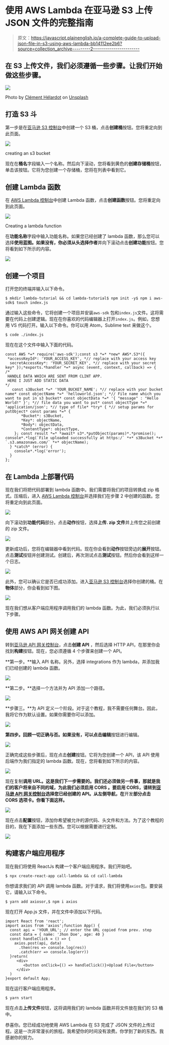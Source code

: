# 使用 AWS Lambda 在亚马逊 S3 上传 JSON 文件的完整指南

> 原文：<https://javascript.plainenglish.io/a-complete-guide-to-upload-json-file-in-s3-using-aws-lambda-bb14112ee2b6?source=collection_archive---------2----------------------->

## 在 S3 上传文件，我们必须遵循一些步骤。让我们开始做这些步骤。

![](img/de919ba1ed3a7b99b76fc56b0330835a.png)

Photo by [Clément Hélardot](https://unsplash.com/@clemhlrdt?utm_source=medium&utm_medium=referral) on [Unsplash](https://unsplash.com?utm_source=medium&utm_medium=referral)

## **打造 S3 斗**

第一步是在[亚马逊 S3 控制台](https://console.aws.amazon.com/s3)中创建一个 S3 桶，点击**创建桶**按钮。您将重定向到此页面。

![](img/f6f20dc4b85fb1358367dab6f4204022.png)

creating an s3 bucket

现在在**桶名**字段输入一个名称。然后向下滚动，您将看到黄色的**创建存储桶**按钮，单击该按钮。它将为您创建一个存储桶，您将在列表中看到它。

## 创建 Lambda 函数

在 [AWS Lambda 控制台](https://console.aws.amazon.com/lambda)中创建 Lambda 函数，点击**创建函数**按钮。您将重定向到此页面。

![](img/680bde9b99b010de346f7794dcc5cbff.png)

Creating a lambda function

在**功能名称**字段中输入功能名称。如果您已经创建了 lambda 函数，那么您可以选择**使用蓝图。**如果没有，你必须从头选择**作者**并向下滚动点击**创建功能**按钮。您将看到如下所示的内容。

![](img/fae08a16c8c21ea7bb3ab1aa50f2963b.png)

## **创建一个项目**

打开您的终端并输入以下命令。

```
$ mkdir lambda-tutorial && cd lambda-tutorial$ npm init -y$ npm i aws-sdk$ touch index.js
```

通过输入这些命令，它将创建一个项目并安装`aws-sdk` 包和`index.js`文件。这将需要在代码上创建逻辑。现在在你喜欢的代码编辑器上打开`index.js`。例如，您想用 VS 代码打开。输入以下命令。你可以用 Atom，Sublime text 来做这个。

```
$ code ./index.js
```

现在在这个文件中输入下面的代码。

```
const AWS *=* require('aws-sdk');const s3 *=* *new* AWS*.S3*({
 *accessKeyId*: 'YOUR_ACCESS_KEY', *// replace with your access key
  secretAccessKey*: 'YOUR_SECRET_KEY', *// replace with your secret   key* });*exports.*handler *=* async (event, context, callback) => {
/*
 HANDLE DATA WHICH ARE SENT FROM CLINT APP.
 HERE I JUST ADD STATIC DATA 
*/
   const s3Bucket *=* 'YOUR_BUCKET_NAME'; *// replace with your bucket name* const objectName *=* 'helloworld.json'; *// File name which you want to put in s3 bucket* const objectData *=* '{ "message" : "Hello World!" }'; *// file data you want to put* const objectType *=* 'application/json'; *// type of file* *try* { *// setup params for putObject* const params *=* {
       *Bucket*: s3Bucket,
       *Key*: objectName,
       *Body*: objectData,
       *ContentType*: objectType,
    }; const result *=* *await* s3*.*putObject(params)*.*promise(); console*.*log(`File uploaded successfully at https:/` *+* s3Bucket *+* `.s3.amazonaws.com/` *+* objectName);
  } *catch* (error) {
    console*.*log('error');
  }
};
```

## **在 Lambda 上部署代码**

现在我们将把代码部署到 lambda 函数中。我们需要将我们的项目转换成 zip 格式。压缩后，进入 [AWS Lambda 控制台](https://console.aws.amazon.com/lambda)并选择我们在步骤 2 中创建的函数。您将重定向到此页面。

![](img/fae08a16c8c21ea7bb3ab1aa50f2963b.png)

向下滚动到**功能代码**部分。点击**动作**按钮，选择**上传. zip 文件**并上传您之前创建的 zip 文件。

![](img/c201681a9111e17f2cf199d42fc1bede.png)

更新成功后，您将在编辑器中看到代码。现在你会看到**动作**按钮旁边的**展开**按钮。点击**测试**按钮并创建测试。创建后，再次测试点击**测试**按钮。然后你会看到这样一个日志。

![](img/8ab62eb90843d15adc29d6a01901e6b4.png)

此外，您可以确认它是否已成功添加。进入[亚马逊 S3 控制台](https://console.aws.amazon.com/s3)选择你创建的桶。在**物体**部分，你会看到如下图。

![](img/f6d8cc6b00d0e238b6cb859b13907792.png)

现在我们想从客户端应用程序调用我们的 lambda 函数。为此，我们必须执行以下步骤。

## 使用 AWS API 网关创建 API

转到[亚马逊 API 网关控制台](https://console.aws.amazon.com/apigateway)，点击**创建 API** ，然后选择 HTTP API，在那里你会找到**构建**按钮。现在，您必须遵循 4 个步骤来创建一个 API。

**第一步。**输入 API 名称。另外，选择 integrations 作为 lambda，并添加我们已经创建的 lambda 函数。

![](img/5c64f1776f9ececa34aa18013e16652a.png)

**第二步。**选择一个方法并为 API 添加一个路径。

![](img/988109f8d630feb93208e85f47d78c32.png)

**步骤三。**为 API 定义一个阶段。对于这个教程，我不需要任何舞台。因此，我将它作为默认设置。如果你需要你可以添加。

![](img/05d9d0eb1512b0a42784f13e617a1e37.png)

**第四步。**回顾一切正确与否。如果没有，可以点击**编辑**按钮进行编辑。

![](img/39692a25e2430e8249a60de2375e0d85.png)

正确完成这些步骤后，现在点击**创建**按钮。它将为您创建一个 API，该 API 使用后端作为我们指定的 lambda 函数。现在，您将看到如下所示的内容。

![](img/e46818a3a9d3b5e12c3ec7b65da6430c.png)

现在复制**调用 URL。这是我们下一步需要的。我们还必须做另一件事，那就是我们的客户将来自不同的域，为此我们必须启用 **CORS** 。要启用 CORS，请转到[亚马逊 API 网关控制台](https://console.aws.amazon.com/apigateway/)选择您已经创建的 API。从左侧导航，在**开发**部分点击 **CORS** 选项卡。你看下面这样。**

![](img/f4946e8960050f44ccbaefbabc8ab213.png)

现在点击**配置**按钮，添加你希望被允许的源代码、头文件和方法。为了这个教程的目的，我在下面添加一些东西。您可以根据需要进行定制。

![](img/c7cfbe5cc1b7809011b27bfe94323210.png)

## 构建客户端应用程序

现在我们将使用 ReactJs 构建一个客户端应用程序。我们开始吧。

```
$ npx create-react-app call-lambda && cd call-lambda
```

你想请求我们的 API 调用 lambda 函数。对于请求，我们将使用`axios`包。要安装它，请输入以下命令。

```
$ yarn add axiosor,$ npm i axios
```

现在打开 App.js 文件，并在文件中添加以下代码。

```
import React from 'react';
import axios from 'axios';function App() {
  const api = 'YOUR_URL'; // enter the URL copied from prev. step
  const data = { name: 'Jhon Doe', age: 40 }
  const handleClick = () => {
    axios.post(api, data)
      .then(res => console.log(res))
      .catch(err => console.log(err))
  }return(
     <div>
        <button onClick={() => handleClick()}>Upload File</button>
     </div>
  )
}export default App;
```

现在运行客户端应用程序。

```
$ yarn start
```

现在点击**上传文件**按钮，这将调用我们的 lambda 函数并将文件放在我们的 S3 桶中。

恭喜你。您已经成功地使用 AWS Lambda 在 S3 完成了 JSON 文件的上传过程。这是一次非常漫长的旅程。我希望你的时间没有浪费。你学到了新的东西。我感谢你的努力。